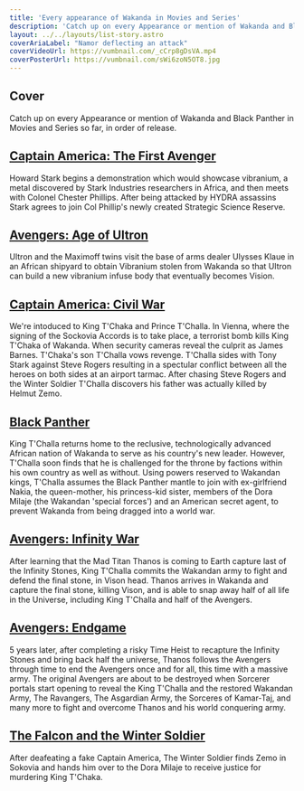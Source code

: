 ```yaml
---
title: 'Every appearance of Wakanda in Movies and Series'
description: 'Catch up on every Appearance or mention of Wakanda and Black Panther in Movies and Series so far, in order of release. '
layout: ../../layouts/list-story.astro
coverAriaLabel: "Namor deflecting an attack"
coverVideoUrl: https://vumbnail.com/_cCrp8gDsVA.mp4
coverPosterUrl: https://vumbnail.com/sWi6zoN5OT8.jpg
---
```



## Cover

Catch up on every Appearance or mention of Wakanda and Black Panther in Movies and Series so far, in order of release. 


## [Captain America: The First Avenger](https://marvelorder.com/en/captain-america-the-first-avenger-1771/)
Howard Stark begins a demonstration which would showcase vibranium, a metal discovered by Stark Industries researchers in Africa, and then meets with Colonel Chester Phillips. After being attacked by HYDRA assassins Stark agrees to join Col Phillip's newly created Strategic Science Reserve.


## [Avengers: Age of Ultron](https://marvelorder.com/en/avengers-age-of-ultron-99861)
Ultron and the Maximoff twins visit the base of arms dealer Ulysses Klaue in an African shipyard to obtain Vibranium stolen from Wakanda so that Ultron can build a new vibranium infuse body that eventually becomes Vision. 


## [Captain America: Civil War](https://marvelorder.com/en/captain-america-civil-war-271110)
We're intoduced to King T'Chaka and Prince T'Challa. In Vienna, where the signing of the Sockovia Accords is to take place, a terrorist bomb kills King T'Chaka of Wakanda. When security cameras reveal the culprit as James Barnes. T'Chaka's son T'Challa vows revenge. T'Challa sides with Tony Stark against Steve Rogers resulting in a spectular conflict between all the heroes on both sides at an airport tarmac. After chasing Steve Rogers and the Winter Soldier T'Challa discovers his father was actually killed by Helmut Zemo. 


## [Black Panther](https://marvelorder.com/en/black-panther-284054)
King T'Challa returns home to the reclusive, technologically advanced African nation of Wakanda to serve as his country's new leader. However, T'Challa soon finds that he is challenged for the throne by factions within his own country as well as without. Using powers reserved to Wakandan kings, T'Challa assumes the Black Panther mantle to join with ex-girlfriend Nakia, the queen-mother, his princess-kid sister, members of the Dora Milaje (the Wakandan 'special forces') and an American secret agent, to prevent Wakanda from being dragged into a world war. 


## [Avengers: Infinity War](https://marvelorder.com/en/avengers-infinity-war-299536)
After learning that the Mad Titan Thanos is coming to Earth capture last of the Infinity Stones, King T'Challa commits the Wakandan army to fight and defend the final stone, in Vison head. Thanos arrives in Wakanda and capture the final stone, killing Vison, and is able to snap away half of all life in the Universe, including King T'Challa and half of the Avengers. 


## [Avengers: Endgame](https://marvelorder.com/en/avengers-endgame-299534)
5 years later, after completing a risky Time Heist to recapture the Infinity Stones and bring back half the universe, Thanos follows the Avengers through time to end the Avengers once and for all, this time with a massive army. The original Avengers are about to be destroyed when Sorcerer portals start opening to reveal the King T'Challa and the restored Wakandan Army, The Ravangers, The Asgardian Army, the Sorceres of Kamar-Taj, and many more to fight and overcome Thanos and his world conquering army. 


## [The Falcon and the Winter Soldier](https://marvelorder.com/en/the-falcon-and-the-winter-soldier-88396)
After deafeating a fake Captain America, The Winter Soldier finds Zemo in Sokovia and hands him over to the Dora Milaje to receive justice for murdering King T'Chaka. 
